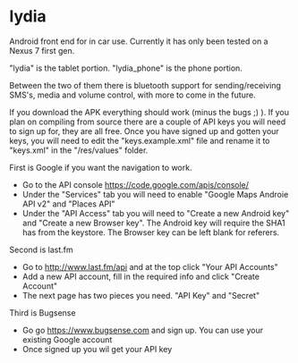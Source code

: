 lydia
=====

Android front end for in car use.  Currently it has only been tested on a Nexus 7 first gen.   

"lydia" is the tablet portion.
"lydia_phone" is the phone portion.  

Between the two of them there is bluetooth support for sending/receiving SMS's, media and volume control, with more to come in the future.

If you download the APK everything should work (minus the bugs ;) ).  If you plan on compiling from source there are a couple of API keys you will need to sign up for, they are all free.
Once you have signed up and gotten your keys, you will need to edit the "keys.example.xml" file and rename it to "keys.xml" in the "/res/values" folder.

First is Google if you want the navigation to work.

- Go to the API console https://code.google.com/apis/console/  
- Under the "Services" tab you will need to enable "Google Maps Androie API v2" and "Places API"
- Under the "API Access" tab you will need to "Create a new Android key" and "Create a new Browser key".  The Android key will require the SHA1 has from the keystore.  The Browser key can be left blank for referers.

Second is last.fm
- Go to http://www.last.fm/api and at the top click "Your API Accounts"
- Add a new API account, fill in the required info and click "Create Account"
- The next page has two pieces you need.  "API Key" and "Secret"

Third is Bugsense
- Go go https://www.bugsense.com and sign up.  You can use your existing Google account
- Once signed up you wil get your API key